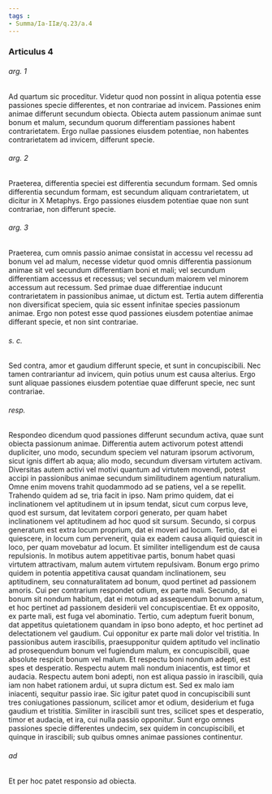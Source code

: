 ```yaml
---
tags : 
- Summa/Ia-IIæ/q.23/a.4
---
```


### Articulus 4

###### arg. 1
Ad quartum sic proceditur. Videtur quod non possint in aliqua potentia esse passiones specie differentes, et non contrariae ad invicem. Passiones enim animae differunt secundum obiecta. Obiecta autem passionum animae sunt bonum et malum, secundum quorum differentiam passiones habent contrarietatem. Ergo nullae passiones eiusdem potentiae, non habentes contrarietatem ad invicem, differunt specie.

###### arg. 2
Praeterea, differentia speciei est differentia secundum formam. Sed omnis differentia secundum formam, est secundum aliquam contrarietatem, ut dicitur in X Metaphys. Ergo passiones eiusdem potentiae quae non sunt contrariae, non differunt specie.

###### arg. 3
Praeterea, cum omnis passio animae consistat in accessu vel recessu ad bonum vel ad malum, necesse videtur quod omnis differentia passionum animae sit vel secundum differentiam boni et mali; vel secundum differentiam accessus et recessus; vel secundum maiorem vel minorem accessum aut recessum. Sed primae duae differentiae inducunt contrarietatem in passionibus animae, ut dictum est. Tertia autem differentia non diversificat speciem, quia sic essent infinitae species passionum animae. Ergo non potest esse quod passiones eiusdem potentiae animae differant specie, et non sint contrariae.

###### s. c.
Sed contra, amor et gaudium differunt specie, et sunt in concupiscibili. Nec tamen contrariantur ad invicem, quin potius unum est causa alterius. Ergo sunt aliquae passiones eiusdem potentiae quae differunt specie, nec sunt contrariae.

###### resp.
Respondeo dicendum quod passiones differunt secundum activa, quae sunt obiecta passionum animae. Differentia autem activorum potest attendi dupliciter, uno modo, secundum speciem vel naturam ipsorum activorum, sicut ignis differt ab aqua; alio modo, secundum diversam virtutem activam. Diversitas autem activi vel motivi quantum ad virtutem movendi, potest accipi in passionibus animae secundum similitudinem agentium naturalium. Omne enim movens trahit quodammodo ad se patiens, vel a se repellit. Trahendo quidem ad se, tria facit in ipso. Nam primo quidem, dat ei inclinationem vel aptitudinem ut in ipsum tendat, sicut cum corpus leve, quod est sursum, dat levitatem corpori generato, per quam habet inclinationem vel aptitudinem ad hoc quod sit sursum. Secundo, si corpus generatum est extra locum proprium, dat ei moveri ad locum. Tertio, dat ei quiescere, in locum cum pervenerit, quia ex eadem causa aliquid quiescit in loco, per quam movebatur ad locum. Et similiter intelligendum est de causa repulsionis. In motibus autem appetitivae partis, bonum habet quasi virtutem attractivam, malum autem virtutem repulsivam. Bonum ergo primo quidem in potentia appetitiva causat quandam inclinationem, seu aptitudinem, seu connaturalitatem ad bonum, quod pertinet ad passionem amoris. Cui per contrarium respondet odium, ex parte mali. Secundo, si bonum sit nondum habitum, dat ei motum ad assequendum bonum amatum, et hoc pertinet ad passionem desiderii vel concupiscentiae. Et ex opposito, ex parte mali, est fuga vel abominatio. Tertio, cum adeptum fuerit bonum, dat appetitus quietationem quandam in ipso bono adepto, et hoc pertinet ad delectationem vel gaudium. Cui opponitur ex parte mali dolor vel tristitia. In passionibus autem irascibilis, praesupponitur quidem aptitudo vel inclinatio ad prosequendum bonum vel fugiendum malum, ex concupiscibili, quae absolute respicit bonum vel malum. Et respectu boni nondum adepti, est spes et desperatio. Respectu autem mali nondum iniacentis, est timor et audacia. Respectu autem boni adepti, non est aliqua passio in irascibili, quia iam non habet rationem ardui, ut supra dictum est. Sed ex malo iam iniacenti, sequitur passio irae. Sic igitur patet quod in concupiscibili sunt tres coniugationes passionum, scilicet amor et odium, desiderium et fuga gaudium et tristitia. Similiter in irascibili sunt tres, scilicet spes et desperatio, timor et audacia, et ira, cui nulla passio opponitur. Sunt ergo omnes passiones specie differentes undecim, sex quidem in concupiscibili, et quinque in irascibili; sub quibus omnes animae passiones continentur.

###### ad 
Et per hoc patet responsio ad obiecta.

